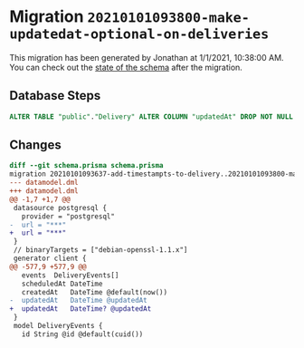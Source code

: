 # Migration `20210101093800-make-updatedat-optional-on-deliveries`

This migration has been generated by Jonathan at 1/1/2021, 10:38:00 AM.
You can check out the [state of the schema](./schema.prisma) after the migration.

## Database Steps

```sql
ALTER TABLE "public"."Delivery" ALTER COLUMN "updatedAt" DROP NOT NULL
```

## Changes

```diff
diff --git schema.prisma schema.prisma
migration 20210101093637-add-timestampts-to-delivery..20210101093800-make-updatedat-optional-on-deliveries
--- datamodel.dml
+++ datamodel.dml
@@ -1,7 +1,7 @@
 datasource postgresql {
   provider = "postgresql"
-  url = "***"
+  url = "***"
 }
 // binaryTargets = ["debian-openssl-1.1.x"]
 generator client {
@@ -577,9 +577,9 @@
   events  DeliveryEvents[]
   scheduledAt DateTime
   createdAt   DateTime @default(now())
-  updatedAt   DateTime @updatedAt
+  updatedAt   DateTime? @updatedAt
 }
 model DeliveryEvents {
   id String @id @default(cuid())
```


